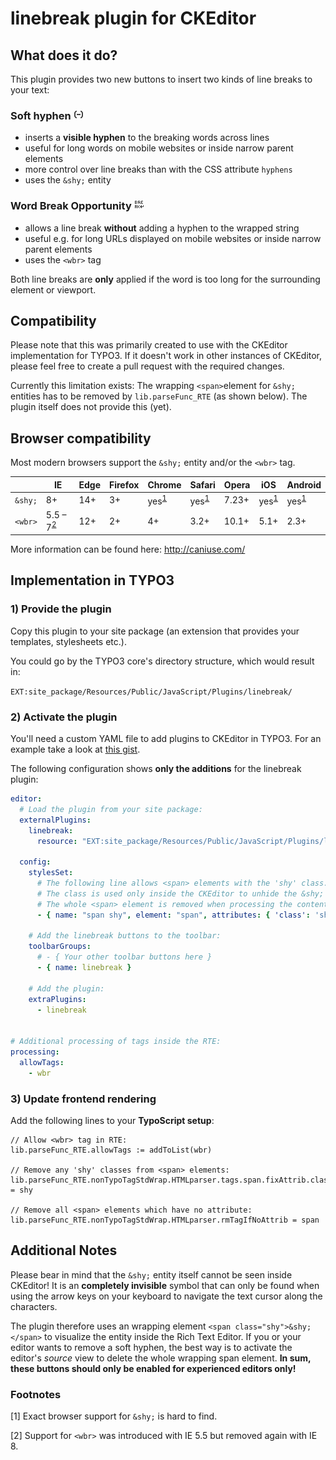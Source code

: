 # linebreak plugin for CKEditor

## What does it do?
This plugin provides two new buttons to insert two kinds of line breaks to your text:

### Soft hyphen ![Shy entity](icons/shy_entity.png)
* inserts a **visible hyphen** to the breaking words across lines
* useful for long words on mobile websites or inside narrow parent elements
* more control over line breaks than with the CSS attribute `hyphens`
* uses the `&shy;` entity

### Word Break Opportunity ![wbr tag](icons/wbr_tag.png)
* allows a line break **without** adding a hyphen to the wrapped string
* useful e.g. for long URLs displayed on mobile websites or inside narrow parent elements
* uses the `<wbr>` tag

Both line breaks are **only** applied if the word is too long for the surrounding element or viewport. 


## Compatibility

Please note that this was primarily created to use with the CKEditor implementation for TYPO3. If it doesn't work in other instances of CKEditor, please feel free to create a pull request with the required changes.

Currently this limitation exists: The wrapping `<span>`element for `&shy;` entities has to be removed by `lib.parseFunc_RTE` (as shown below). The plugin itself does not provide this (yet).

## Browser compatibility

Most modern browsers support the `&shy;` entity and/or the `<wbr>` tag.

|         | IE      | Edge | Firefox | Chrome | Safari | Opera | iOS  | Android |
| ------- | ------- | ---- | ------- | ------ | ------ | ----- | ---- | ------- |
| `&shy;` | 8+      | 14+  | 3+      | yes<sup>[1](#browsersupport)</sup> | yes<sup>[1](#browsersupport)</sup> | 7.23+ | yes<sup>[1](#browsersupport)</sup> | yes<sup>[1](#browsersupport)</sup>|
| `<wbr>` | 5.5 – 7<sup>[2](#iesupport)</sup>  | 12+  | 2+      | 4+     | 3.2+   | 10.1+ | 5.1+ | 2.3+    |

More information can be found here: http://caniuse.com/


## Implementation in TYPO3

### 1) Provide the plugin

Copy this plugin to your site package (an extension that provides your templates, stylesheets etc.).

You could go by the TYPO3 core's directory structure, which would result in:

`EXT:site_package/Resources/Public/JavaScript/Plugins/linebreak/`


### 2) Activate the plugin

You'll need a custom YAML file to add plugins to CKEditor in TYPO3. For an example take a look at [this gist](https://gist.github.com/sebkln/116041fb6353c55bc29c8294591cab21).

The following configuration shows **only the additions** for the linebreak plugin:

```yaml
editor:
  # Load the plugin from your site package:
  externalPlugins:
    linebreak:
      resource: "EXT:site_package/Resources/Public/JavaScript/Plugins/linebreak/plugin.js"

  config:
    stylesSet:
      # The following line allows <span> elements with the 'shy' class.
      # The class is used only inside the CKEditor to unhide the &shy; entity for editors!
      # The whole <span> element is removed when processing the content for the Frontend.
      - { name: "span shy", element: "span", attributes: { 'class': 'shy' } }

    # Add the linebreak buttons to the toolbar:
    toolbarGroups:
      # - { Your other toolbar buttons here }
      - { name: linebreak }

    # Add the plugin:
    extraPlugins:
      - linebreak


# Additional processing of tags inside the RTE:
processing:
  allowTags:
    - wbr
```

### 3) Update frontend rendering

Add the following lines to your **TypoScript setup**:
```
// Allow <wbr> tag in RTE:
lib.parseFunc_RTE.allowTags := addToList(wbr)

// Remove any 'shy' classes from <span> elements:
lib.parseFunc_RTE.nonTypoTagStdWrap.HTMLparser.tags.span.fixAttrib.class.removeIfEquals = shy

// Remove all <span> elements which have no attribute:
lib.parseFunc_RTE.nonTypoTagStdWrap.HTMLparser.rmTagIfNoAttrib = span
```

## Additional Notes

Please bear in mind that the `&shy;` entity itself cannot be seen inside CKEditor!
It is an **completely invisible** symbol that can only be found when using the arrow keys on your keyboard to navigate the text cursor along the characters.
 
The plugin therefore uses an wrapping element `<span class="shy">&shy;</span>` to visualize the entity inside the Rich Text Editor.
If you or your editor wants to remove a soft hyphen, the best way is to activate the editor's *source* view to delete the whole wrapping span element.
**In sum, these buttons should only be enabled for experienced editors only!**


### Footnotes

<a name="browsersupport">[1]</a> Exact browser support for `&shy;` is hard to find.

<a name="iesupport">[2]</a> Support for `<wbr>` was introduced with IE 5.5 but removed again with IE 8.
